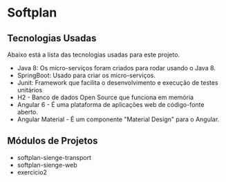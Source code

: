 # Softplan
## Tecnologias Usadas
Abaixo está a lista das tecnologias usadas para este projeto.
- Java 8: Os micro-serviços foram criados para rodar usando o Java 8.
- SpringBoot: Usado para criar os micro-serviços.
- Junit: Framework que facilita o desenvolvimento e execução de testes unitários 
- H2 - Banco de dados Open Source que funciona em memória
- Angular 6 - É uma plataforma de aplicações web de código-fonte aberto.
- Angular Material - É um componente "Material Design" para o Angular. 

## Módulos de Projetos
- softplan-sienge-transport
- softplan-sienge-web
- exercicio2
